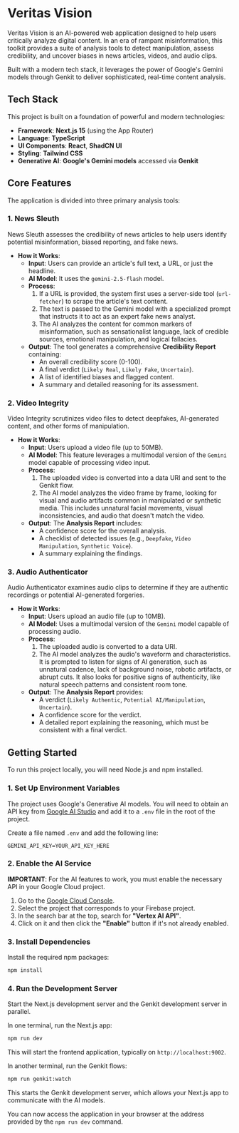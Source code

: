# Veritas Vision

Veritas Vision is an AI-powered web application designed to help users critically analyze digital content. In an era of rampant misinformation, this toolkit provides a suite of analysis tools to detect manipulation, assess credibility, and uncover biases in news articles, videos, and audio clips.

Built with a modern tech stack, it leverages the power of Google's Gemini models through Genkit to deliver sophisticated, real-time content analysis.

## Tech Stack

This project is built on a foundation of powerful and modern technologies:

- **Framework**: **Next.js 15** (using the App Router)
- **Language**: **TypeScript**
- **UI Components**: **React**, **ShadCN UI**
- **Styling**: **Tailwind CSS**
- **Generative AI**: **Google's Gemini models** accessed via **Genkit**

## Core Features

The application is divided into three primary analysis tools:

### 1. News Sleuth

News Sleuth assesses the credibility of news articles to help users identify potential misinformation, biased reporting, and fake news.

- **How it Works**:
  - **Input**: Users can provide an article's full text, a URL, or just the headline.
  - **AI Model**: It uses the `gemini-2.5-flash` model.
  - **Process**:
    1.  If a URL is provided, the system first uses a server-side tool (`url-fetcher`) to scrape the article's text content.
    2.  The text is passed to the Gemini model with a specialized prompt that instructs it to act as an expert fake news analyst.
    3.  The AI analyzes the content for common markers of misinformation, such as sensationalist language, lack of credible sources, emotional manipulation, and logical fallacies.
  - **Output**: The tool generates a comprehensive **Credibility Report** containing:
    - An overall credibility score (0-100).
    - A final verdict (`Likely Real`, `Likely Fake`, `Uncertain`).
    - A list of identified biases and flagged content.
    - A summary and detailed reasoning for its assessment.

### 2. Video Integrity

Video Integrity scrutinizes video files to detect deepfakes, AI-generated content, and other forms of manipulation.

- **How it Works**:
  - **Input**: Users upload a video file (up to 50MB).
  - **AI Model**: This feature leverages a multimodal version of the `Gemini` model capable of processing video input.
  - **Process**:
    1.  The uploaded video is converted into a data URI and sent to the Genkit flow.
    2.  The AI model analyzes the video frame by frame, looking for visual and audio artifacts common in manipulated or synthetic media. This includes unnatural facial movements, visual inconsistencies, and audio that doesn't match the video.
  - **Output**: The **Analysis Report** includes:
    - A confidence score for the overall analysis.
    - A checklist of detected issues (e.g., `Deepfake`, `Video Manipulation`, `Synthetic Voice`).
    - A summary explaining the findings.

### 3. Audio Authenticator

Audio Authenticator examines audio clips to determine if they are authentic recordings or potential AI-generated forgeries.

- **How it Works**:
  - **Input**: Users upload an audio file (up to 10MB).
  - **AI Model**: Uses a multimodal version of the `Gemini` model capable of processing audio.
  - **Process**:
    1.  The uploaded audio is converted to a data URI.
    2.  The AI model analyzes the audio's waveform and characteristics. It is prompted to listen for signs of AI generation, such as unnatural cadence, lack of background noise, robotic artifacts, or abrupt cuts. It also looks for positive signs of authenticity, like natural speech patterns and consistent room tone.
  - **Output**: The **Analysis Report** provides:
    - A verdict (`Likely Authentic`, `Potential AI/Manipulation`, `Uncertain`).
    - A confidence score for the verdict.
    - A detailed report explaining the reasoning, which must be consistent with a final verdict.

## Getting Started

To run this project locally, you will need Node.js and npm installed.

### 1. Set Up Environment Variables

The project uses Google's Generative AI models. You will need to obtain an API key from [Google AI Studio](https://aistudio.google.com/) and add it to a `.env` file in the root of the project.

Create a file named `.env` and add the following line:
```
GEMINI_API_KEY=YOUR_API_KEY_HERE
```

### 2. Enable the AI Service

**IMPORTANT**: For the AI features to work, you must enable the necessary API in your Google Cloud project.

1. Go to the [Google Cloud Console](https://console.cloud.google.com/).
2. Select the project that corresponds to your Firebase project.
3. In the search bar at the top, search for **"Vertex AI API"**.
4. Click on it and then click the **"Enable"** button if it's not already enabled.

### 3. Install Dependencies

Install the required npm packages:
```bash
npm install
```

### 4. Run the Development Server

Start the Next.js development server and the Genkit development server in parallel.

In one terminal, run the Next.js app:
```bash
npm run dev
```
This will start the frontend application, typically on `http://localhost:9002`.

In another terminal, run the Genkit flows:
```bash
npm run genkit:watch
```
This starts the Genkit development server, which allows your Next.js app to communicate with the AI models.

You can now access the application in your browser at the address provided by the `npm run dev` command.
